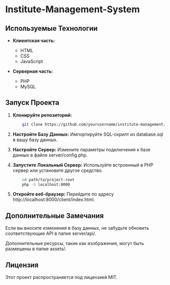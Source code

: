 # Institute-Management-System

## Используемые Технологии

- **Клиентская часть:**
  - HTML
  - CSS
  - JavaScript

- **Серверная часть:**
  - PHP
  - MySQL

## Запуск Проекта

1. **Клонируйте репозиторий:**
    ```bash
        git clone https://github.com/yourusername/institute-management.git
    ```

2.  **Настройте Базу Данных:**
    Импортируйте SQL-скрипт из database.sql в вашу базу данных.

3. **Настройте Сервер:**
    Измените параметры подключения к базе данных в файле server/config.php.

4. **Запустите Локальный Сервер:**
    Используйте встроенный в PHP сервер или установите другое средство.
    ```bash
        cd path/to/project-root
        php -S localhost:8000
    ```
5. **Откройте веб-браузер:**
    Перейдите по адресу http://localhost:8000/client/index.html.

## Дополнительные Замечания
Если вы вносите изменения в базу данных, не забудьте обновить соответствующие API в папке server/api/.

Дополнительные ресурсы, такие как изображения, могут быть размещены в папке assets/.

## Лицензия
Этот проект распространяется под лицензией MIT.